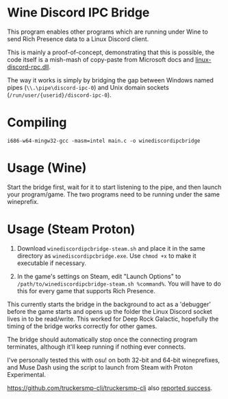 Wine Discord IPC Bridge
=======================

This program enables other programs which are running under Wine to send Rich
Presence data to a Linux Discord client.

This is mainly a proof-of-concept, demonstrating that this is possible, the
code itself is a mish-mash of copy-paste from Microsoft docs and
[linux-discord-rpc.dll](https://github.com/goeo-/discord-rpc/blob/linux-under-wine/src/connection_win.cpp).

The way it works is simply by bridging the gap between Windows named pipes
(`\\.\pipe\discord-ipc-0`) and Unix domain sockets
(`/run/user/{userid}/discord-ipc-0`).

Compiling
=========

    i686-w64-mingw32-gcc -masm=intel main.c -o winediscordipcbridge

Usage (Wine)
============

Start the bridge first, wait for it to start listening to the pipe, and
then launch your program/game. The two programs need to be running under the
same wineprefix.

Usage (Steam Proton)
====================

1. Download `winediscordipcbridge-steam.sh` and place it in the same directory as
`winediscordipcbridge.exe`. Use `chmod +x` to make it executable if necessary.

2. In the game's settings on Steam, edit "Launch Options" to
   `/path/to/winediscordipcbridge-steam.sh %command%`. You will have to do this
   for every game that supports Rich Presence.

This currently starts the bridge in the background to act as a 'debugger' before
the game starts and opens up the folder the Linux Discord socket lives in to be
read/write. This worked for Deep Rock Galactic, hopefully the timing of the
bridge works correctly for other games.

The bridge should automatically stop once the connecting program terminates, although
it'll keep running if nothing ever connects.

I've personally tested this with osu! on both 32-bit and 64-bit wineprefixes,
and Muse Dash using the script to launch from Steam with Proton Experimental.

https://github.com/truckersmp-cli/truckersmp-cli also [reported success](https://github.com/0e4ef622/wine-discord-ipc-bridge/issues/6#issuecomment-712266806).
